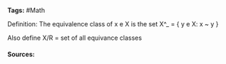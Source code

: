 **Tags:** #Math 

Definition: The equivalence class of x e X is the set X^_ = { y e X: x ~ y } 

Also define X/R = set of all equivance classes

#### Sources: